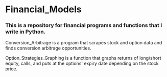 # Financial_Models

### This is a repository for financial programs and functions that I write in Python. 

Conversion_Arbitrage is a program that scrapes stock and option data and finds conversion arbitrage opportunities. 

Option_Strategies_Graphing is a function that graphs returns of long/short equity, calls, and puts at the options' expiry date depending on the stock price. 
